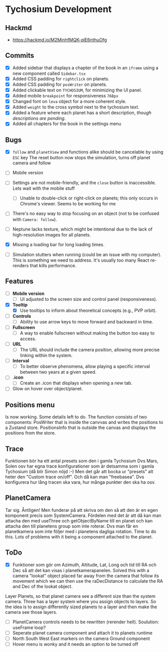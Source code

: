 # Tychosium Development

## Hackmd

- https://hackmd.io/M2MinhfMQK-qlE6nthuOfg

## Commits

- [x] Added sidebar that displays a chapter of the book in an `iframe` using a new component called `Sidebar.tsx`
- [x] Added CSS padding for `rightclick` on planets.
- [x] Added CSS padding for `posWriter` on planets.
- [x] Added clickable text on `TYCHOSIUM`, for minimizing the UI panel.
- [x] Added mobile `breakpoint` for responsiveness `768px`
- [x] Changed font on `leva` object for a more coherent style.
- [x] Added `weight` to the cross symbol next to the tychosium text.
- [x] Added a feature where each planet has a short description, _though descriptions are pending_.
- [x] Added all chapters for the book in the settings menu

## Bugs

- [x] `follow` and `planetView` and functions alike should be cancelable by using `ESC` key
      The reset button now stops the simulation, turns off planet camera and follow
- [ ] Mobile version
- [ ] Settings are not mobile-friendly, and the `close` button is inaccessible.
      Lets wait with the mobile stuff
  - [ ] Unable to double-click or right-click on planets; this only occurs in Chrome's viewer.
        Seems to be working for me
- [ ] There's no easy way to stop focusing on an object (not to be confused with `Camera: follow`).

- [ ] Neptune lacks texture, which might be intentional due to the lack of high-resolution images for all planets.
- [x] Missing a loading bar for long loading times.
- [ ] Simulation stutters when running (could be an issue with my computer).
      This is something we need to address. It's usually too many React re-renders that kills performance.

## Features

- [ ] **Mobile version**
  - [ ] UI adjusted to the screen size and control panel (responsiveness).
- [x] **Tooltip**
  - [x] Use tooltips to inform about theoretical concepts (e.g., PVP orbit).
- [ ] **Controls**
  - [ ] Ability to use arrow keys to move forward and backward in time.
- [ ] **Fullscreen**
  - [ ] A way to enable fullscreen without making the button too easy to access.
- [ ] **URL**
  - [ ] The URL should include the camera position, allowing more precise linking within the system.
- [ ] **Interval**
  - [ ] To better observe phenomena, allow playing a specific interval between two years at a given speed.
- [ ] **.icon**
  - [ ] Create an .icon that displays when opening a new tab.
- [ ] Glow on hover over object/planet.

## Positions menu

Is now working. Some details left to do.
The function consists of two components:
PosWriter that is inside the canvvas and writes the positions to a Zustand store.
PositionsInfo that is outside the canvas and displays the positions from the store.

## Trace

Funktionen bör ha ett antal presets som den i gamla Tychosium
Dvs Mars, Solen osv har egna trace konfigurationer som är detsamma som i gamla Tychosium (då blir Simon nöjd :-)
Men det går att bocka ur "presets" alt heter den "Custom trace on/off". Och då kan man "freebasea". Dvs konfigurera hur lång tracen ska vara, hur många punkter den ska ha osv.

## PlanetCamera

Tar sig. Åntligen! Men funderar på att skriva om den så att den är en egen komponent precis som SystemCamera. Fördelen med det är att då kan man attacha den med useThree och getObjectByName till en planet och kan attacha den till planetens
group som inte roterar. Dvs man får en planetkamera som inte följer med i planetens dagliga rotation.
Time to do this. Lots of problems with it being a component attached to the planet.

## ToDo

- [x] Funktioner som gör om Azimuth, Altitude, Lat, Long och tid till RA och Dec så att det kan visas i planetkamerapanelen. Solved this with a camera "lookat" object placed far away from the camera that follow its movement which we can then use the raDecDistance to calculate the RA and Dec of the lookat object.

Layer Planets, so that planet camera see a different size than the system camera. Three has a layer system where you assign objects to layers. So the idea is to assign differently sized planets to a layer and then make the camera see those layers.

- [ ] PlanetCamera controls needs to be rewritten (rerender hell). Soulution: useFrame loop?
- [ ] Seperate planet camera component and attach it to planets runtime
- [ ] North South West East markers on the camera Ground component
- [ ] Hover menu is wonky and it needs an option to be turned off
